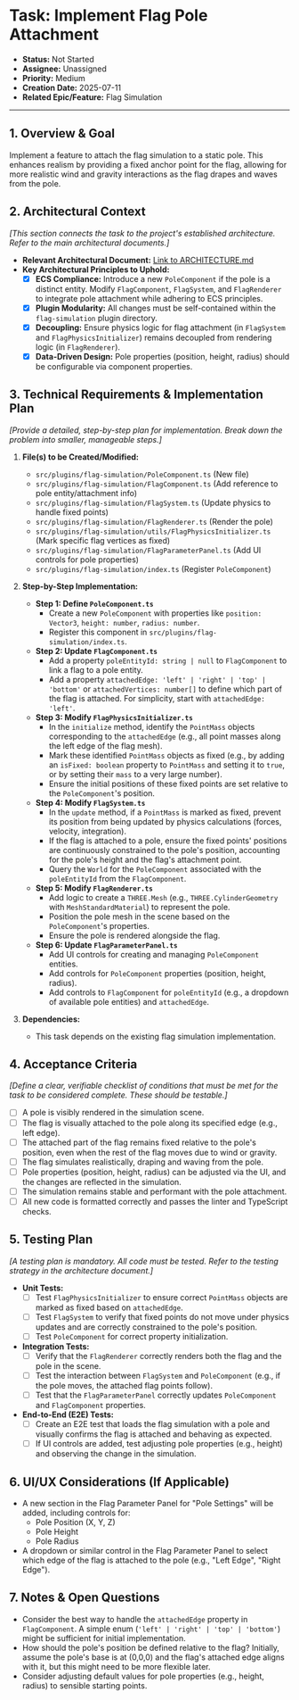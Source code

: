# Task: Implement Flag Pole Attachment

- **Status:** Not Started
- **Assignee:** Unassigned
- **Priority:** Medium
- **Creation Date:** 2025-07-11
- **Related Epic/Feature:** Flag Simulation

---

## 1. Overview & Goal

Implement a feature to attach the flag simulation to a static pole. This enhances realism by providing a fixed anchor point for the flag, allowing for more realistic wind and gravity interactions as the flag drapes and waves from the pole.

## 2. Architectural Context

_[This section connects the task to the project's established architecture. Refer to the main architectural documents.]_

- **Relevant Architectural Document:** [Link to ARCHITECTURE.md](./../architecture/ARCHITECTURE.md)
- **Key Architectural Principles to Uphold:**
  - [x] **ECS Compliance:** Introduce a new `PoleComponent` if the pole is a distinct entity. Modify `FlagComponent`, `FlagSystem`, and `FlagRenderer` to integrate pole attachment while adhering to ECS principles.
  - [x] **Plugin Modularity:** All changes must be self-contained within the `flag-simulation` plugin directory.
  - [x] **Decoupling:** Ensure physics logic for flag attachment (in `FlagSystem` and `FlagPhysicsInitializer`) remains decoupled from rendering logic (in `FlagRenderer`).
  - [x] **Data-Driven Design:** Pole properties (position, height, radius) should be configurable via component properties.

## 3. Technical Requirements & Implementation Plan

_[Provide a detailed, step-by-step plan for implementation. Break down the problem into smaller, manageable steps.]_

1.  **File(s) to be Created/Modified:**

    - `src/plugins/flag-simulation/PoleComponent.ts` (New file)
    - `src/plugins/flag-simulation/FlagComponent.ts` (Add reference to pole entity/attachment info)
    - `src/plugins/flag-simulation/FlagSystem.ts` (Update physics to handle fixed points)
    - `src/plugins/flag-simulation/FlagRenderer.ts` (Render the pole)
    - `src/plugins/flag-simulation/utils/FlagPhysicsInitializer.ts` (Mark specific flag vertices as fixed)
    - `src/plugins/flag-simulation/FlagParameterPanel.ts` (Add UI controls for pole properties)
    - `src/plugins/flag-simulation/index.ts` (Register `PoleComponent`)

2.  **Step-by-Step Implementation:**

    - **Step 1: Define `PoleComponent.ts`**
        - Create a new `PoleComponent` with properties like `position: Vector3`, `height: number`, `radius: number`.
        - Register this component in `src/plugins/flag-simulation/index.ts`.
    - **Step 2: Update `FlagComponent.ts`**
        - Add a property `poleEntityId: string | null` to `FlagComponent` to link a flag to a pole entity.
        - Add a property `attachedEdge: 'left' | 'right' | 'top' | 'bottom'` or `attachedVertices: number[]` to define which part of the flag is attached. For simplicity, start with `attachedEdge: 'left'`. 
    - **Step 3: Modify `FlagPhysicsInitializer.ts`**
        - In the `initialize` method, identify the `PointMass` objects corresponding to the `attachedEdge` (e.g., all point masses along the left edge of the flag mesh).
        - Mark these identified `PointMass` objects as fixed (e.g., by adding an `isFixed: boolean` property to `PointMass` and setting it to `true`, or by setting their `mass` to a very large number).
        - Ensure the initial positions of these fixed points are set relative to the `PoleComponent`'s position.
    - **Step 4: Modify `FlagSystem.ts`**
        - In the `update` method, if a `PointMass` is marked as fixed, prevent its position from being updated by physics calculations (forces, velocity, integration).
        - If the flag is attached to a pole, ensure the fixed points' positions are continuously constrained to the pole's position, accounting for the pole's height and the flag's attachment point.
        - Query the `World` for the `PoleComponent` associated with the `poleEntityId` from the `FlagComponent`.
    - **Step 5: Modify `FlagRenderer.ts`**
        - Add logic to create a `THREE.Mesh` (e.g., `THREE.CylinderGeometry` with `MeshStandardMaterial`) to represent the pole.
        - Position the pole mesh in the scene based on the `PoleComponent`'s properties.
        - Ensure the pole is rendered alongside the flag.
    - **Step 6: Update `FlagParameterPanel.ts`**
        - Add UI controls for creating and managing `PoleComponent` entities.
        - Add controls for `PoleComponent` properties (position, height, radius).
        - Add controls to `FlagComponent` for `poleEntityId` (e.g., a dropdown of available pole entities) and `attachedEdge`.

3.  **Dependencies:**
    - This task depends on the existing flag simulation implementation.

## 4. Acceptance Criteria

_[Define a clear, verifiable checklist of conditions that must be met for the task to be considered complete. These should be testable.]_

- [ ] A pole is visibly rendered in the simulation scene.
- [ ] The flag is visually attached to the pole along its specified edge (e.g., left edge).
- [ ] The attached part of the flag remains fixed relative to the pole's position, even when the rest of the flag moves due to wind or gravity.
- [ ] The flag simulates realistically, draping and waving from the pole.
- [ ] Pole properties (position, height, radius) can be adjusted via the UI, and the changes are reflected in the simulation.
- [ ] The simulation remains stable and performant with the pole attachment.
- [ ] All new code is formatted correctly and passes the linter and TypeScript checks.

## 5. Testing Plan

_[A testing plan is mandatory. All code must be tested. Refer to the testing strategy in the architecture document.]_

- **Unit Tests:**
  - [ ] Test `FlagPhysicsInitializer` to ensure correct `PointMass` objects are marked as fixed based on `attachedEdge`.
  - [ ] Test `FlagSystem` to verify that fixed points do not move under physics updates and are correctly constrained to the pole's position.
  - [ ] Test `PoleComponent` for correct property initialization.
- **Integration Tests:**
  - [ ] Verify that the `FlagRenderer` correctly renders both the flag and the pole in the scene.
  - [ ] Test the interaction between `FlagSystem` and `PoleComponent` (e.g., if the pole moves, the attached flag points follow).
  - [ ] Test that the `FlagParameterPanel` correctly updates `PoleComponent` and `FlagComponent` properties.
- **End-to-End (E2E) Tests:**
  - [ ] Create an E2E test that loads the flag simulation with a pole and visually confirms the flag is attached and behaving as expected.
  - [ ] If UI controls are added, test adjusting pole properties (e.g., height) and observing the change in the simulation.

## 6. UI/UX Considerations (If Applicable)

- A new section in the Flag Parameter Panel for "Pole Settings" will be added, including controls for:
    - Pole Position (X, Y, Z)
    - Pole Height
    - Pole Radius
- A dropdown or similar control in the Flag Parameter Panel to select which edge of the flag is attached to the pole (e.g., "Left Edge", "Right Edge").

## 7. Notes & Open Questions

- Consider the best way to handle the `attachedEdge` property in `FlagComponent`. A simple enum (`'left' | 'right' | 'top' | 'bottom'`) might be sufficient for initial implementation.
- How should the pole's position be defined relative to the flag? Initially, assume the pole's base is at (0,0,0) and the flag's attached edge aligns with it, but this might need to be more flexible later.
- Consider adjusting default values for pole properties (e.g., height, radius) to sensible starting points.
